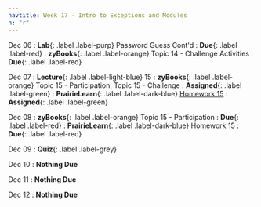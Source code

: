 ```yaml
---
navtitle: Week 17 - Intro to Exceptions and Modules
n: "r"
---
```


Dec 06
: **Lab**{: .label .label-purp} [](#) Password Guess Cont'd
    : **Due**{: .label .label-red}
: **zyBooks**{: .label .label-orange} Topic 14 - Challenge Activities
    : **Due**{: .label .label-red}

Dec 07
: **Lecture**{: .label .label-light-blue} 15
: **zyBooks**{: .label .label-orange} Topic 15 - Participation, Topic 15 - Challenge
    : **Assigned**{: .label .label-green}
: **PrairieLearn**{: .label .label-dark-blue} [Homework 15](https://www.prairielearn.org/pl/course_instance/128740/assessment/2312028)
    : **Assigned**{: .label .label-green}


Dec 08
: **zyBooks**{: .label .label-orange} Topic 15 - Participation
    : **Due**{: .label .label-red}
: **PrairieLearn**{: .label .label-dark-blue} Homework 15
    : **Due**{: .label .label-red}


Dec 09
: **Quiz**{: .label .label-grey}

Dec 10
: **Nothing Due**

Dec 11
: **Nothing Due**

Dec 12
: **Nothing Due**


